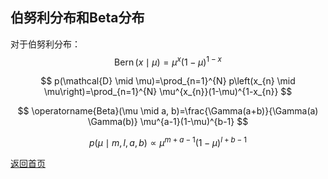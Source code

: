 <script src="https://cdn.mathjax.org/mathjax/latest/MathJax.js?config=TeX-AMS-MML_HTMLorMML" type="text/javascript"></script>

## 伯努利分布和Beta分布
对于伯努利分布：
$$
\operatorname{Bern}(x \mid \mu)=\mu^{x}(1-\mu)^{1-x}
$$

$$
p(\mathcal{D} \mid \mu)=\prod_{n=1}^{N} p\left(x_{n} \mid \mu\right)=\prod_{n=1}^{N} \mu^{x_{n}}(1-\mu)^{1-x_{n}}
$$

$$
\operatorname{Beta}(\mu \mid a, b)=\frac{\Gamma(a+b)}{\Gamma(a) \Gamma(b)} \mu^{a-1}(1-\mu)^{b-1} 
$$

$$
p(\mu \mid m, l, a, b) \propto \mu^{m+a-1}(1-\mu)^{l+b-1}
$$

[返回首页](https://666cocohappy.github.io/note/)
